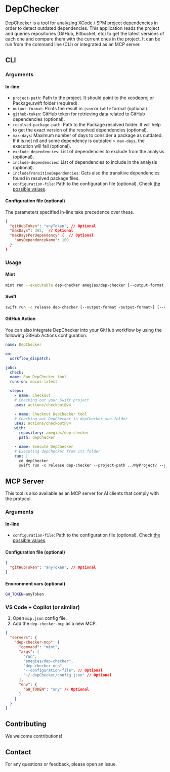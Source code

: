# DepChecker
DepChecker is a tool for analyzing XCode / SPM project dependencies in order to detect outdated dependencies.
This application reads the project and queries repositories (GitHub, Bitbucket, etc) to get the latest versions of each one and compare them with the current ones in the project.
It can be run from the command line (CLI) or integrated as an MCP server.

## CLI

### Arguments

#### In-line

- `project-path`: Path to the project. It should point to the xcodeproj or Package.swift folder (required).
- `output-format`: Prints the result in `json` or `table` format (optional).
- `github-token`: GitHub token for retrieving data related to GitHub dependencies (optional).
- `resolved-package-path`: Path to the Package.resolved folder. It will help to get the exact version of the resolved dependencies (optional).
- `max-days`: Maximum number of days to consider a package as outdated. If it is not nil and some dependency is outdated `> max-days`, the execution will fail (optional).
- `exclude-dependencies`: List of dependencies to exclude from the analysis (optional).
- `include-dependencies`: List of dependencies to include in the analysis (optional).
- `includeTransitiveDependencies`: Gets also the transitive dependencies found in resolved package files.
- `configuration-file`: Path to the configuration file (optional). Check [the possible values](./Sources/CLIInput/FileInput.swift).

#### Configuration file (optional)
The parameters specified in-line take precedence over these.

```json
{
  "gitHubToken": "anyToken", // Optional
  "maxDays": 365,  // Optional
  "maxDaysPerDependency" {  // Optional
    "anyDependencyName": 100
  }
}
```

### Usage
#### Mint

```sh
mint run --executable dep-checker amegias/dep-checker [--output-format <output-format>] [--configuration-file <configuration-file>] [--github-token <github-token>] --project-path <project-path> [--resolved-package-path <resolved-package-path>] [--max-days <max-days>] [--exclude-dependencies <exclude-dependencies> ...] [--include-dependencies <include-dependencies> ...] [--include-transitive-dependencies]
```

#### Swift

```sh
swift run -c release dep-checker [--output-format <output-format>] [--configuration-file <configuration-file>] [--github-token <github-token>] --project-path <project-path> [--resolved-package-path <resolved-package-path>] [--max-days <max-days>] [--exclude-dependencies <exclude-dependencies> ...] [--include-dependencies <include-dependencies> ...] [--include-transitive-dependencies]
```

#### GitHub Action
You can also integrate DepChecker into your GitHub workflow by using the following GitHub Actions configuration:

```yaml
name: DepChecker

on:
  workflow_dispatch:

jobs:
  check:
  name: Run DepChecker tool
  runs-on: macos-latest

  steps:
    - name: Checkout
    # Checking out your Swift project
    uses: actions/checkout@v4

    - name: Checkout DepChecker tool
    # Checking out DepChecker in depChecker sub-folder
    uses: actions/checkout@v4
    with:
      repository: amegias/dep-checker
      path: depChecker

    - name: Execute DepChecker
    # Executing depChecker from its folder
    run: |
      cd depChecker
      swift run -c release dep-checker --project-path ../MyProject/ --github-token ${{ secrets.GITHUB_TOKEN }} --max-days 365
```

## MCP Server

This tool is also available as an MCP server for AI clients that comply with the protocol.

### Arguments

#### In-line

- `configuration-file`: Path to the configuration file (optional). Check [the possible values](./Sources/MCPServerInput/FileInput.swift).

#### Configuration file (optional)

```json
{
  "gitHubToken": "anyToken", // Optional
}
```

#### Environment vars (optional)
```sh
GH_TOKEN=anyToken
```

### VS Code + Copilot (or similar)
1. Open `mcp.json` config file.
2. Add the `dep-checker-mcp` as a new MCP.
```json
{
  "servers": {
    "dep-checker-mcp": {
      "command": "mint",
      "args": [
        "run",
        "amegias/dep-checker",
        "dep-checker-mcp",
        "--configuration-file", // Optional
        "~/.depChecker/config.json" // Optional
      ],
      "env": {
        "GH_TOKEN": "any" // Optional
      }
    }
  }
}
```

## Contributing

We welcome contributions!

## Contact

For any questions or feedback, please open an issue.
